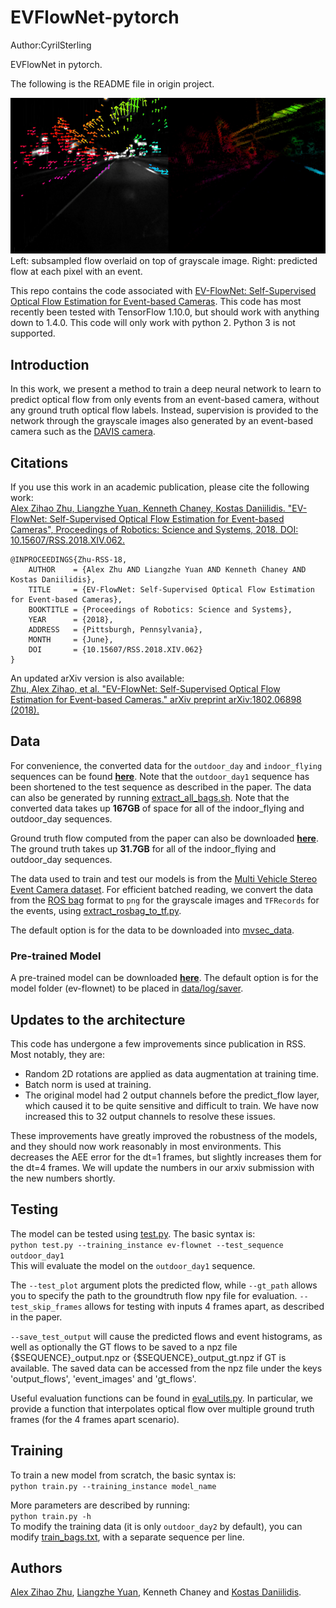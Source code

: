 # EVFlowNet-pytorch

Author:CyrilSterling

EVFlowNet in pytorch.

The following is the README file in origin project.

![Predicted flow from the MVSEC motorcycle sequence.](motorcycle_flow.png)  
Left: subsampled flow overlaid on top of grayscale image. Right: predicted flow at each pixel with an event.

This repo contains the code associated with [EV-FlowNet: Self-Supervised Optical Flow Estimation for Event-based Cameras](https://arxiv.org/abs/1802.06898). This code has most recently been tested with TensorFlow 1.10.0, but should work with anything down to 1.4.0. This code will only work with python 2. Python 3 is not supported.

## Introduction
In this work, we present a method to train a deep neural network to learn to predict optical flow from only events from an event-based camera, without any ground truth optical flow labels. Instead, supervision is provided to the network through the grayscale images also generated by an event-based camera such as the [DAVIS camera](https://ieeexplore.ieee.org/abstract/document/6889103/). 

## Citations
If you use this work in an academic publication, please cite the following work:  
[Alex Zihao Zhu, Liangzhe Yuan, Kenneth Chaney, Kostas Daniilidis. "EV-FlowNet: Self-Supervised Optical Flow Estimation for Event-based Cameras", Proceedings of Robotics: Science and Systems, 2018. DOI: 10.15607/RSS.2018.XIV.062.](http://www.roboticsproceedings.org/rss14/p62.html)

```
@INPROCEEDINGS{Zhu-RSS-18, 
    AUTHOR    = {Alex Zhu AND Liangzhe Yuan AND Kenneth Chaney AND Kostas Daniilidis}, 
    TITLE     = {EV-FlowNet: Self-Supervised Optical Flow Estimation for Event-based Cameras}, 
    BOOKTITLE = {Proceedings of Robotics: Science and Systems}, 
    YEAR      = {2018}, 
    ADDRESS   = {Pittsburgh, Pennsylvania}, 
    MONTH     = {June}, 
    DOI       = {10.15607/RSS.2018.XIV.062} 
} 
```

An updated arXiv version is also available:  
[Zhu, Alex Zihao, et al. "EV-FlowNet: Self-Supervised Optical Flow Estimation for Event-based Cameras." arXiv preprint arXiv:1802.06898 (2018).](https://arxiv.org/abs/1802.06898)

## Data
For convenience, the converted data for the ```outdoor_day``` and ```indoor_flying``` sequences can be found [__**here**__](https://drive.google.com/drive/folders/1sW5PPL8tyOPKafMKQkoRdsjL_cq6MJin?usp=sharing). Note that the ```outdoor_day1``` sequence has been shortened to the test sequence as described in the paper. The data can also be generated by running [extract_all_bags.sh](data/extract_all_bags.sh). Note that the converted data takes up **167GB** of space for all of the indoor_flying and outdoor_day sequences.

Ground truth flow computed from the paper can also be downloaded [__**here**__](https://drive.google.com/drive/folders/1XS0AQTuCwUaWOmtjyJWRHkbXjj_igJLp?usp=sharing). The ground truth takes up **31.7GB** for all of the indoor_flying and outdoor_day sequences.

The data used to train and test our models is from the [Multi Vehicle Stereo Event Camera dataset](https://daniilidis-group.github.io/mvsec/). For efficient batched reading, we convert the data from the [ROS bag](http://wiki.ros.org/rosbag) format to ```png``` for the grayscale images and ```TFRecords``` for the events, using [extract_rosbag_to_tf.py](data/extract_rosbag_to_tf.py). 

The default option is for the data to be downloaded into [mvsec_data](mvsec_data).

### Pre-trained Model
A pre-trained model can be downloaded [__**here**__](https://drive.google.com/drive/folders/1tHu1_ajMi1xdZdyDvDe6z6gOyX5PXDeQ?usp=sharing). The default option is for the model folder (ev-flownet) to be placed in [data/log/saver](data/log/saver).

## Updates to the architecture
This code has undergone a few improvements since publication in RSS. Most notably, they are:
* Random 2D rotations are applied as data augmentation at training time.
* Batch norm is used at training.
* The original model had 2 output channels before the predict_flow layer, which caused it to be quite sensitive and difficult to train. We have now increased this to 32 output channels to resolve these issues.

These improvements have greatly improved the robustness of the models, and they should now work reasonably in most environments. This decreases the AEE error for the dt=1 frames, but slightly increases them for the dt=4 frames. We will update the numbers in our arxiv submission with the new numbers shortly.

## Testing
The model can be tested using [test.py](src/test.py). The basic syntax is:  
```python test.py --training_instance ev-flownet --test_sequence outdoor_day1```  
This will evaluate the model on the ```outdoor_day1``` sequence.

The ```--test_plot``` argument plots the predicted flow, while ```--gt_path``` allows you to specify the path to the groundtruth flow npy file for evaluation. ```--test_skip_frames``` allows for testing with inputs 4 frames apart, as described in the paper. 

```--save_test_output``` will cause the predicted flows and event histograms, as well as optionally the GT flows to be saved to a npz file {$SEQUENCE}\_output.npz or {$SEQUENCE}\_output_gt.npz if GT is available. The saved data can be accessed from the npz file under the keys 'output_flows', 'event_images' and 'gt_flows'.

Useful evaluation functions can be found in [eval_utils.py](src/eval_utils.py). In particular, we provide a function that interpolates optical flow over multiple ground truth frames (for the 4 frames apart scenario).

## Training
To train a new model from scratch, the basic syntax is:  
```python train.py --training_instance model_name```  

More parameters are described by running:  
```python train.py -h```  
To modify the training data (it is only ```outdoor_day2``` by default), you can modify [train_bags.txt](data/train_bags.txt), with a separate sequence per line.

## Authors
[Alex Zihao Zhu](https://fling.seas.upenn.edu/~alexzhu/dynamic/), [Liangzhe Yuan](https://yuanliangzhe.github.io/), Kenneth Chaney and [Kostas Daniilidis](https://www.cis.upenn.edu/~kostas/).
